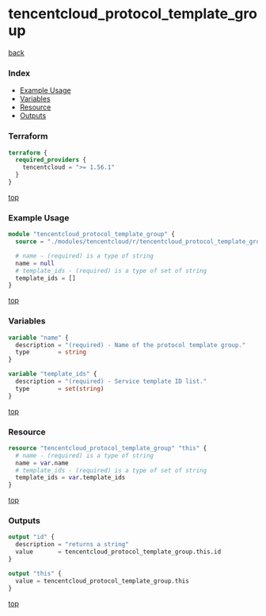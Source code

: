 # tencentcloud_protocol_template_group

[back](../tencentcloud.md)

### Index

- [Example Usage](#example-usage)
- [Variables](#variables)
- [Resource](#resource)
- [Outputs](#outputs)

### Terraform

```terraform
terraform {
  required_providers {
    tencentcloud = ">= 1.56.1"
  }
}
```

[top](#index)

### Example Usage

```terraform
module "tencentcloud_protocol_template_group" {
  source = "./modules/tencentcloud/r/tencentcloud_protocol_template_group"

  # name - (required) is a type of string
  name = null
  # template_ids - (required) is a type of set of string
  template_ids = []
}
```

[top](#index)

### Variables

```terraform
variable "name" {
  description = "(required) - Name of the protocol template group."
  type        = string
}

variable "template_ids" {
  description = "(required) - Service template ID list."
  type        = set(string)
}
```

[top](#index)

### Resource

```terraform
resource "tencentcloud_protocol_template_group" "this" {
  # name - (required) is a type of string
  name = var.name
  # template_ids - (required) is a type of set of string
  template_ids = var.template_ids
}
```

[top](#index)

### Outputs

```terraform
output "id" {
  description = "returns a string"
  value       = tencentcloud_protocol_template_group.this.id
}

output "this" {
  value = tencentcloud_protocol_template_group.this
}
```

[top](#index)
